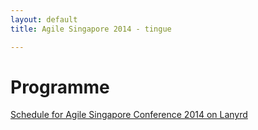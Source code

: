 ```yaml
---
layout: default
title: Agile Singapore 2014 - tingue

---
```

<div class="programme">
  <div class="container">
  <h1 class="page-header text-center">Programme</h1>
<!-- Add this where you want the output to appear -->
<div class="lanyrd-target-schedule">
    <a href="http://lanyrd.com/2014/agilesg/schedule/"
        class="lanyrd-schedule"
        data-lanyrd-abstracts
        data-lanyrd-speakers
        data-lanyrd-speakerlabels
        data-lanyrd-nolink
        data-lanyrd-nostyles>
        Schedule for Agile Singapore Conference 2014 on Lanyrd
    </a>
</div>

<!-- Add this to the end of body -->
<script src="scripts/lanyrd-embed-v1.js"></script>
<!-- http://cdn.lanyrd.net/badges/embed-v1.css -->